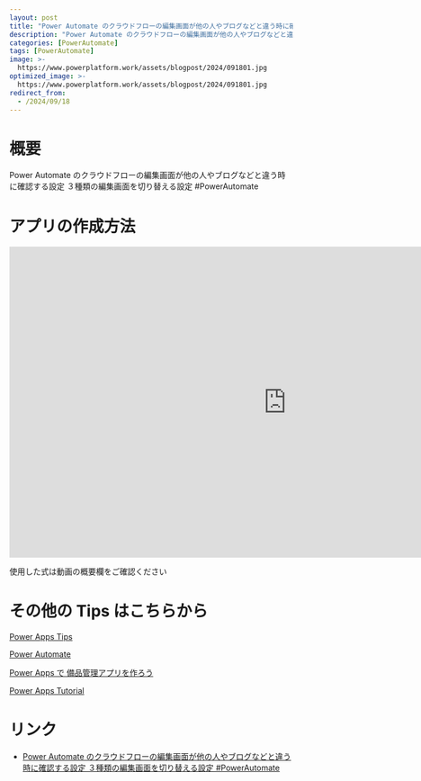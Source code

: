 ```yaml
---
layout: post
title: "Power Automate のクラウドフローの編集画面が他の人やブログなどと違う時に確認する設定 ３種類の編集画面を切り替える設定 #PowerAutomate"
description: "Power Automate のクラウドフローの編集画面が他の人やブログなどと違う時に確認する設定 ３種類の編集画面を切り替える設定 #PowerAutomateを動画で分かりやすく解説"
categories: [PowerAutomate]
tags: [PowerAutomate]
image: >-
  https://www.powerplatform.work/assets/blogpost/2024/091801.jpg
optimized_image: >-
  https://www.powerplatform.work/assets/blogpost/2024/091801.jpg
redirect_from:
  - /2024/09/18
---
```



#  概要

Power Automate のクラウドフローの編集画面が他の人やブログなどと違う時に確認する設定 ３種類の編集画面を切り替える設定 #PowerAutomate


# アプリの作成方法

<iframe width="983" height="553" src="https://www.youtube.com/embed/D-AWHH4j0SE" title="YouTube video player" frameborder="0" allow="accelerometer; autoplay; clipboard-write; encrypted-media; gyroscope; picture-in-picture" allowfullscreen></iframe>


使用した式は動画の概要欄をご確認ください


# その他の Tips はこちらから

[Power Apps Tips](https://www.youtube.com/watch?v=VrAQf3JQ7yM&list=PLVhFi1fb3DqakSLVMn22DDcySXh9jtzi- )


[Power Automate](https://www.youtube.com/watch?v=-YnJYT0ASEM&list=PLVhFi1fb3Dqbzic6GieqnLFgD3aTj-eHA)


[Power Apps で 備品管理アプリを作ろう](https://www.youtube.com/playlist?list=PLVhFi1fb3DqZM3HKb8Hea6XEL96990Fyn)


[Power Apps Tutorial](https://www.youtube.com/playlist?list=PLVhFi1fb3DqalxpL974VvAJvV4iWoSbe_)


# リンク


- [Power Automate のクラウドフローの編集画面が他の人やブログなどと違う時に確認する設定 ３種類の編集画面を切り替える設定 #PowerAutomate](https://www.youtube.com/watch?v=D-AWHH4j0SE)

